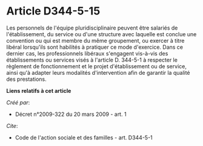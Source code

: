 # Article D344-5-15

Les personnels de l'équipe pluridisciplinaire peuvent être salariés de l'établissement, du service ou d'une structure avec
laquelle est conclue une convention ou qui est membre du même groupement, ou exercer à titre libéral lorsqu'ils sont
habilités à pratiquer ce mode d'exercice. Dans ce dernier cas, les professionnels libéraux s'engagent vis-à-vis des
établissements ou services visés à l'article D. 344-5-1 à respecter le règlement de fonctionnement et le projet
d'établissement ou de service, ainsi qu'à adapter leurs modalités d'intervention afin de garantir la qualité des prestations.

**Liens relatifs à cet article**

_Créé par_:

  - Décret n°2009-322 du 20 mars 2009 - art. 1

_Cite_:

  - Code de l'action sociale et des familles - art. D344-5-1
